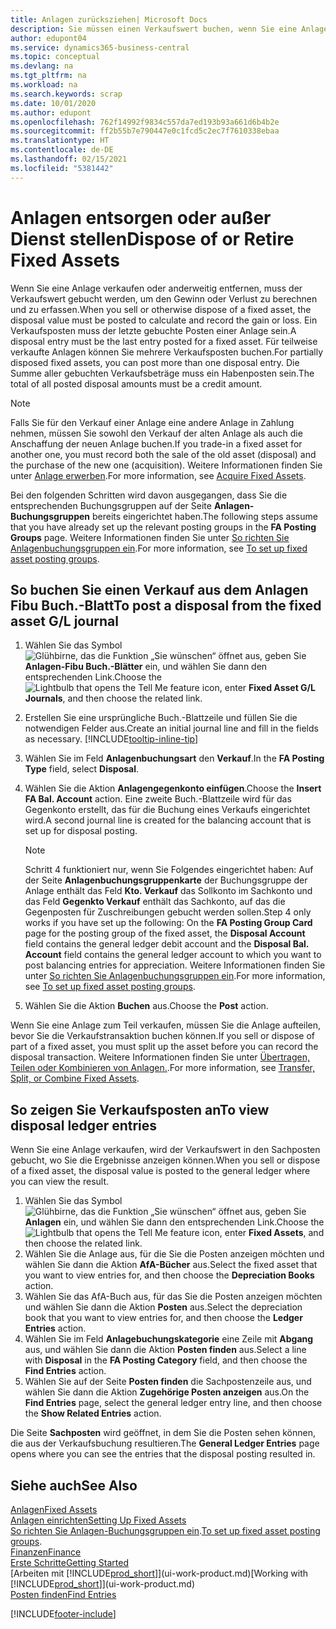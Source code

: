 ```yaml
---
title: Anlagen zurücksziehen| Microsoft Docs
description: Sie müssen einen Verkaufswert buchen, wenn Sie eine Anlage verkaufen oder ausrangieren, die storniert werden sollten.
author: edupont04
ms.service: dynamics365-business-central
ms.topic: conceptual
ms.devlang: na
ms.tgt_pltfrm: na
ms.workload: na
ms.search.keywords: scrap
ms.date: 10/01/2020
ms.author: edupont
ms.openlocfilehash: 762f14992f9834c557da7ed193b93a661d6b4b2e
ms.sourcegitcommit: ff2b55b7e790447e0c1fcd5c2ec7f7610338ebaa
ms.translationtype: HT
ms.contentlocale: de-DE
ms.lasthandoff: 02/15/2021
ms.locfileid: "5381442"
---
```

# <a name="dispose-of-or-retire-fixed-assets"></a><span data-ttu-id="b2334-103">Anlagen entsorgen oder außer Dienst stellen</span><span class="sxs-lookup"><span data-stu-id="b2334-103">Dispose of or Retire Fixed Assets</span></span>

<span data-ttu-id="b2334-104">Wenn Sie eine Anlage verkaufen oder anderweitig entfernen, muss der Verkaufswert gebucht werden, um den Gewinn oder Verlust zu berechnen und zu erfassen.</span><span class="sxs-lookup"><span data-stu-id="b2334-104">When you sell or otherwise dispose of a fixed asset, the disposal value must be posted to calculate and record the gain or loss.</span></span> <span data-ttu-id="b2334-105">Ein Verkaufsposten muss der letzte gebuchte Posten einer Anlage sein.</span><span class="sxs-lookup"><span data-stu-id="b2334-105">A disposal entry must be the last entry posted for a fixed asset.</span></span> <span data-ttu-id="b2334-106">Für teilweise verkaufte Anlagen können Sie mehrere Verkaufsposten buchen.</span><span class="sxs-lookup"><span data-stu-id="b2334-106">For partially disposed fixed assets, you can post more than one disposal entry.</span></span> <span data-ttu-id="b2334-107">Die Summe aller gebuchten Verkaufsbeträge muss ein Habenposten sein.</span><span class="sxs-lookup"><span data-stu-id="b2334-107">The total of all posted disposal amounts must be a credit amount.</span></span>  

> [!NOTE]  
> <span data-ttu-id="b2334-108">Falls Sie für den Verkauf einer Anlage eine andere Anlage in Zahlung nehmen, müssen Sie sowohl den Verkauf der alten Anlage als auch die Anschaffung der neuen Anlage buchen.</span><span class="sxs-lookup"><span data-stu-id="b2334-108">If you trade-in a fixed asset for another one, you must record both the sale of the old asset (disposal) and the purchase of the new one (acquisition).</span></span> <span data-ttu-id="b2334-109">Weitere Informationen finden Sie unter [Anlage erwerben](fa-how-acquire.md).</span><span class="sxs-lookup"><span data-stu-id="b2334-109">For more information, see [Acquire Fixed Assets](fa-how-acquire.md).</span></span>  

<span data-ttu-id="b2334-110">Bei den folgenden Schritten wird davon ausgegangen, dass Sie die entsprechenden Buchungsgruppen auf der Seite **Anlagen-Buchungsgruppen** bereits eingerichtet haben.</span><span class="sxs-lookup"><span data-stu-id="b2334-110">The following steps assume that you have already set up the relevant posting groups in the **FA Posting Groups** page.</span></span> <span data-ttu-id="b2334-111">Weitere Informationen finden Sie unter [So richten Sie Anlagenbuchungsgruppen ein](fa-how-setup-general.md#to-set-up-fixed-asset-posting-groups).</span><span class="sxs-lookup"><span data-stu-id="b2334-111">For more information, see [To set up fixed asset posting groups](fa-how-setup-general.md#to-set-up-fixed-asset-posting-groups).</span></span>  

## <a name="to-post-a-disposal-from-the-fixed-asset-gl-journal"></a><span data-ttu-id="b2334-112">So buchen Sie einen Verkauf aus dem Anlagen Fibu Buch.-Blatt</span><span class="sxs-lookup"><span data-stu-id="b2334-112">To post a disposal from the fixed asset G/L journal</span></span>

1. <span data-ttu-id="b2334-113">Wählen Sie das Symbol ![Glühbirne, das die Funktion „Sie wünschen“ öffnet](media/ui-search/search_small.png "Was möchten Sie tun?") aus, geben Sie **Anlagen-Fibu Buch.-Blätter** ein, und wählen Sie dann den entsprechenden Link.</span><span class="sxs-lookup"><span data-stu-id="b2334-113">Choose the ![Lightbulb that opens the Tell Me feature](media/ui-search/search_small.png "Tell me what you want to do") icon, enter **Fixed Asset G/L Journals**, and then choose the related link.</span></span>  
2. <span data-ttu-id="b2334-114">Erstellen Sie eine ursprüngliche Buch.-Blattzeile und füllen Sie die notwendigen Felder aus.</span><span class="sxs-lookup"><span data-stu-id="b2334-114">Create an initial journal line and fill in the fields as necessary.</span></span> [!INCLUDE[tooltip-inline-tip](includes/tooltip-inline-tip_md.md)]  
3. <span data-ttu-id="b2334-115">Wählen Sie im Feld **Anlagenbuchungsart** den **Verkauf**.</span><span class="sxs-lookup"><span data-stu-id="b2334-115">In the **FA Posting Type** field, select **Disposal**.</span></span>  
4. <span data-ttu-id="b2334-116">Wählen Sie die Aktion **Anlagengegenkonto einfügen**.</span><span class="sxs-lookup"><span data-stu-id="b2334-116">Choose the **Insert FA Bal. Account** action.</span></span> <span data-ttu-id="b2334-117">Eine zweite Buch.-Blattzeile wird für das Gegenkonto erstellt, das für die Buchung eines Verkaufs eingerichtet wird.</span><span class="sxs-lookup"><span data-stu-id="b2334-117">A second journal line is created for the balancing account that is set up for disposal posting.</span></span>  

    > [!NOTE]  
    >  <span data-ttu-id="b2334-118">Schritt 4 funktioniert nur, wenn Sie Folgendes eingerichtet haben: Auf der Seite **Anlagenbuchungsgruppenkarte** der Buchungsgruppe der Anlage enthält das Feld **Kto. Verkauf** das Sollkonto im Sachkonto und das Feld **Gegenkto Verkauf** enthält das Sachkonto, auf das die Gegenposten für Zuschreibungen gebucht werden sollen.</span><span class="sxs-lookup"><span data-stu-id="b2334-118">Step 4 only works if you have set up the following: On the **FA Posting Group Card** page for the posting group of the fixed asset, the **Disposal Account** field contains the general ledger debit account and the **Disposal Bal. Account** field contains the general ledger account to which you want to post balancing entries for appreciation.</span></span> <span data-ttu-id="b2334-119">Weitere Informationen finden Sie unter [So richten Sie Anlagenbuchungsgruppen ein](fa-how-setup-general.md#to-set-up-fixed-asset-posting-groups).</span><span class="sxs-lookup"><span data-stu-id="b2334-119">For more information, see [To set up fixed asset posting groups](fa-how-setup-general.md#to-set-up-fixed-asset-posting-groups).</span></span>  
5. <span data-ttu-id="b2334-120">Wählen Sie die Aktion **Buchen** aus.</span><span class="sxs-lookup"><span data-stu-id="b2334-120">Choose the **Post** action.</span></span>  

<span data-ttu-id="b2334-121">Wenn Sie eine Anlage zum Teil verkaufen, müssen Sie die Anlage aufteilen, bevor Sie die Verkaufstransaktion buchen können.</span><span class="sxs-lookup"><span data-stu-id="b2334-121">If you sell or dispose of part of a fixed asset, you must split up the asset before you can record the disposal transaction.</span></span> <span data-ttu-id="b2334-122">Weitere Informationen finden Sie unter [Übertragen, Teilen oder Kombinieren von Anlagen.](fa-how-trans-split-combine.md).</span><span class="sxs-lookup"><span data-stu-id="b2334-122">For more information, see [Transfer, Split, or Combine Fixed Assets](fa-how-trans-split-combine.md).</span></span>  

## <a name="to-view-disposal-ledger-entries"></a><span data-ttu-id="b2334-123">So zeigen Sie Verkaufsposten an</span><span class="sxs-lookup"><span data-stu-id="b2334-123">To view disposal ledger entries</span></span>
<span data-ttu-id="b2334-124">Wenn Sie eine Anlage verkaufen, wird der Verkaufswert in den Sachposten gebucht, wo Sie die Ergebnisse anzeigen können.</span><span class="sxs-lookup"><span data-stu-id="b2334-124">When you sell or dispose of a fixed asset, the disposal value is posted to the general ledger where you can view the result.</span></span>  

1. <span data-ttu-id="b2334-125">Wählen Sie das Symbol ![Glühbirne, das die Funktion „Sie wünschen“ öffnet](media/ui-search/search_small.png "Was möchten Sie tun?") aus, geben Sie **Anlagen** ein, und wählen Sie dann den entsprechenden Link.</span><span class="sxs-lookup"><span data-stu-id="b2334-125">Choose the ![Lightbulb that opens the Tell Me feature](media/ui-search/search_small.png "Tell me what you want to do") icon, enter **Fixed Assets**, and then choose the related link.</span></span>  
2. <span data-ttu-id="b2334-126">Wählen Sie die Anlage aus, für die Sie die Posten anzeigen möchten und wählen Sie dann die Aktion **AfA-Bücher** aus.</span><span class="sxs-lookup"><span data-stu-id="b2334-126">Select the fixed asset that you want to view entries for, and then choose the **Depreciation Books** action.</span></span>  
3. <span data-ttu-id="b2334-127">Wählen Sie das AfA-Buch aus, für das Sie die Posten anzeigen möchten und wählen Sie dann die Aktion **Posten** aus.</span><span class="sxs-lookup"><span data-stu-id="b2334-127">Select the depreciation book that you want to view entries for, and then choose the **Ledger Entries** action.</span></span>  
4. <span data-ttu-id="b2334-128">Wählen Sie im Feld **Anlagebuchungskategorie** eine Zeile mit **Abgang** aus, und wählen Sie dann die Aktion **Posten finden** aus.</span><span class="sxs-lookup"><span data-stu-id="b2334-128">Select a line with **Disposal** in the **FA Posting Category** field, and then choose the **Find Entries** action.</span></span>  
5. <span data-ttu-id="b2334-129">Wählen Sie auf der Seite **Posten finden** die Sachpostenzeile aus, und wählen Sie dann die Aktion **Zugehörige Posten anzeigen** aus.</span><span class="sxs-lookup"><span data-stu-id="b2334-129">On the **Find Entries** page, select the general ledger entry line, and then choose the **Show Related Entries** action.</span></span>  

<span data-ttu-id="b2334-130">Die Seite **Sachposten** wird geöffnet, in dem Sie die Posten sehen können, die aus der Verkaufsbuchung resultieren.</span><span class="sxs-lookup"><span data-stu-id="b2334-130">The **General Ledger Entries** page opens where you can see the entries that the disposal posting resulted in.</span></span>  

## <a name="see-also"></a><span data-ttu-id="b2334-131">Siehe auch</span><span class="sxs-lookup"><span data-stu-id="b2334-131">See Also</span></span>

[<span data-ttu-id="b2334-132">Anlagen</span><span class="sxs-lookup"><span data-stu-id="b2334-132">Fixed Assets</span></span>](fa-manage.md)  
[<span data-ttu-id="b2334-133">Anlagen einrichten</span><span class="sxs-lookup"><span data-stu-id="b2334-133">Setting Up Fixed Assets</span></span>](fa-setup.md)  
<span data-ttu-id="b2334-134">[So richten Sie Anlagen-Buchungsgruppen ein](fa-how-setup-general.md#to-set-up-fixed-asset-posting-groups).</span><span class="sxs-lookup"><span data-stu-id="b2334-134">[To set up fixed asset posting groups](fa-how-setup-general.md#to-set-up-fixed-asset-posting-groups).</span></span>  
[<span data-ttu-id="b2334-135">Finanzen</span><span class="sxs-lookup"><span data-stu-id="b2334-135">Finance</span></span>](finance.md)  
[<span data-ttu-id="b2334-136">Erste Schritte</span><span class="sxs-lookup"><span data-stu-id="b2334-136">Getting Started</span></span>](product-get-started.md)  
<span data-ttu-id="b2334-137">[Arbeiten mit [!INCLUDE[prod_short](includes/prod_short.md)]](ui-work-product.md)</span><span class="sxs-lookup"><span data-stu-id="b2334-137">[Working with [!INCLUDE[prod_short](includes/prod_short.md)]](ui-work-product.md)</span></span>  
[<span data-ttu-id="b2334-138">Posten finden</span><span class="sxs-lookup"><span data-stu-id="b2334-138">Find Entries</span></span>](ui-find-entries.md)  


[!INCLUDE[footer-include](includes/footer-banner.md)]
